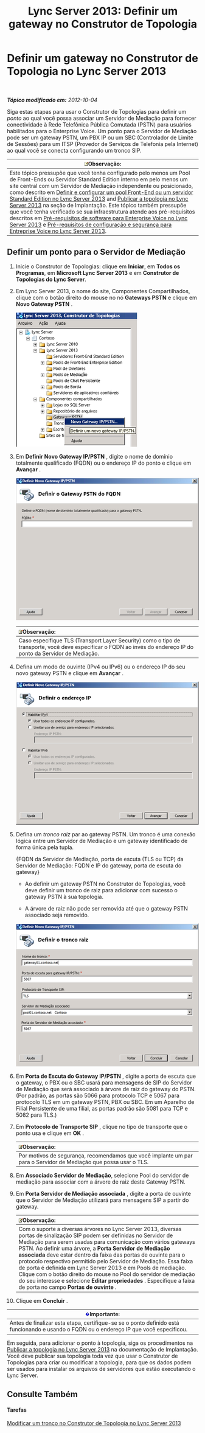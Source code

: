 ﻿---
title: 'Lync Server 2013: Definir um gateway no Construtor de Topologia'
TOCTitle: Definir um gateway no Construtor de Topologia
ms:assetid: 456e5a96-d9f6-42a6-862c-a69464391628
ms:mtpsurl: https://technet.microsoft.com/pt-br/library/Gg425945(v=OCS.15)
ms:contentKeyID: 49306562
ms.date: 05/19/2016
mtps_version: v=OCS.15
ms.translationtype: HT
---

# Definir um gateway no Construtor de Topologia no Lync Server 2013

 

_**Tópico modificado em:** 2012-10-04_

Siga estas etapas para usar o Construtor de Topologias para definir um *ponto* ao qual você possa associar um Servidor de Mediação para fornecer conectividade à Rede Telefônica Pública Comutada (PSTN) para usuários habilitados para o Enterprise Voice. Um ponto para o Servidor de Mediação pode ser um gateway PSTN, um PBX IP ou um SBC (Controlador de Limite de Sessões) para um ITSP (Provedor de Serviços de Telefonia pela Internet) ao qual você se conecta configurando um tronco SIP.

<table>
<thead>
<tr class="header">
<th><img src="images/Gg425756.note(OCS.15).gif" title="note" alt="note" />Observação:</th>
</tr>
</thead>
<tbody>
<tr class="odd">
<td>Este tópico pressupõe que você tenha configurado pelo menos um Pool de Front-Ends ou Servidor Standard Edition interno em pelo menos um site central com um Servidor de Mediação independente ou posicionado, como descrito em <a href="lync-server-2013-define-and-configure-a-front-end-pool-or-standard-edition-server.md">Definir e configurar um pool Front-End ou um servidor Standard Edition no Lync Server 2013</a> and <a href="lync-server-2013-publish-the-topology.md">Publicar a topologia no Lync Server 2013</a> na seção de Implantação. Este tópico também pressupõe que você tenha verificado se sua infraestrutura atende aos pré-requisitos descritos em <a href="lync-server-2013-software-prerequisites-for-enterprise-voice.md">Pré-requisitos de software para Enterprise Voice no Lync Server 2013</a> e <a href="lync-server-2013-security-and-configuration-prerequisites-for-enterprise-voice.md">Pré-requisitos de configuração e segurança para Entreprise Voice no Lync Server 2013</a>.</td>
</tr>
</tbody>
</table>


## Definir um ponto para o Servidor de Mediação

1.  Inicie o Construtor de Topologias: clique em **Iniciar**, em **Todos os Programas**, em **Microsoft Lync Server 2013** e em **Construtor de Topologias do Lync Server**.

2.  Em Lync Server 2013, o nome do site, Componentes Compartilhados, clique com o botão direito do mouse no nó **Gateways PSTN** e clique em **Novo Gateway PSTN** .
    
    ![Lync Server 2013 de Construtor de Topologia](images/Gg425945.d898c3c1-8798-4b74-8f02-b994ef3db4c1(OCS.15).png "Lync Server 2013 de Construtor de Topologia")

3.  Em **Definir Novo Gateway IP/PSTN** , digite o nome de domínio totalmente qualificado (FQDN) ou o endereço IP do ponto e clique em **Avançar** .
    
    ![Gateway IP/PSTN](images/Gg425945.8017ba5e-41bc-48d4-97d9-fd306cd322b8(OCS.15).png "Gateway IP/PSTN")
    
    <table>
    <thead>
    <tr class="header">
    <th><img src="images/Gg425756.note(OCS.15).gif" title="note" alt="note" />Observação:</th>
    </tr>
    </thead>
    <tbody>
    <tr class="odd">
    <td>Caso especifique TLS (Transport Layer Security) como o tipo de transporte, você deve especificar o FQDN ao invés do endereço IP do ponto da Servidor de Mediação.</td>
    </tr>
    </tbody>
    </table>


4.  Defina um modo de ouvinte (IPv4 ou IPv6) ou o endereço IP do seu novo gateway PSTN e clique em **Avançar** .
    
    ![Endereço de IP](images/Gg425945.c7fc0d12-adc8-45a7-aca1-b376e1d2fcec(OCS.15).png "Endereço de IP")

5.  Defina um *tronco raiz* par ao gateway PSTN. Um tronco é uma conexão lógica entre um Servidor de Mediação e um gateway identificado de forma única pela tupla.
    
    {FQDN da Servidor de Mediação, porta de escuta (TLS ou TCP) da Servidor de Mediação: FQDN e IP do gateway, porta de escuta do gateway}
    
      - Ao definir um gateway PSTN no Construtor de Topologias, você deve definir um tronco de raiz para adicionar com sucesso o gateway PSTN à sua topologia.
    
      - A árvore de raiz não pode ser removida até que o gateway PSTN associado seja removido.
    
    ![Definir gateway: tronco raiz](images/Gg425945.3b030757-eb35-4616-bb6b-74ee67507e3d(OCS.15).png "Definir gateway: tronco raiz")

6.  Em **Porta de Escuta do Gateway IP/PSTN** , digite a porta de escuta que o gateway, o PBX ou o SBC usará para mensagens de SIP do Servidor de Mediação que será associado à árvore de raiz do gateway do PSTN. (Por padrão, as portas são 5066 para protocolo TCP e 5067 para protocolo TLS em um gateway PSTN, PBX ou SBC. Em um Aparelho de Filial Persistente de uma filial, as portas padrão são 5081 para TCP e 5082 para TLS.)

7.  Em **Protocolo de Transporte SIP** , clique no tipo de transporte que o ponto usa e clique em **OK** .
    
    <table>
    <thead>
    <tr class="header">
    <th><img src="images/Gg425756.note(OCS.15).gif" title="note" alt="note" />Observação:</th>
    </tr>
    </thead>
    <tbody>
    <tr class="odd">
    <td>Por motivos de segurança, recomendamos que você implante um par para o Servidor de Mediação que possa usar o TLS.</td>
    </tr>
    </tbody>
    </table>


8.  Em **Associado Servidor de Mediação**, selecione Pool do servidor de mediação para associar com a árvore de raiz deste Gateway PSTN.

9.  Em **Porta Servidor de Mediação associada** , digite a porta de ouvinte que o Servidor de Mediação utilizará para mensagens SIP a partir do gateway.
    
    <table>
    <thead>
    <tr class="header">
    <th><img src="images/Gg425756.note(OCS.15).gif" title="note" alt="note" />Observação:</th>
    </tr>
    </thead>
    <tbody>
    <tr class="odd">
    <td>Com o suporte a diversas árvores no Lync Server 2013, diversas portas de sinalização SIP podem ser definidas no Servidor de Mediação para serem usadas para comunicação com vários gateways PSTN. Ao definir uma árvore, a <strong>Porta Servidor de Mediação associada</strong> deve estar dentro da faixa das portas de ouvinte para o protocolo respectivo permitido pelo Servidor de Mediação. Essa faixa de porta é definida em Lync Server 2013 e em Pools de mediação. Clique com o botão direito do mouse no Pool do servidor de mediação do seu interesse e selecione <strong>Editar propriedades</strong> . Especifique a faixa de porta no campo <strong>Portas de ouvinte</strong> .</td>
    </tr>
    </tbody>
    </table>


10. Clique em **Concluir** .

<table>
<thead>
<tr class="header">
<th><img src="images/Gg425939.important(OCS.15).gif" title="important" alt="important" />Importante:</th>
</tr>
</thead>
<tbody>
<tr class="odd">
<td>Antes de finalizar esta etapa, certifique-se se o ponto definido está funcionando e usando o FQDN ou o endereço IP que você especificou.</td>
</tr>
</tbody>
</table>


Em seguida, para adicionar o ponto à topologia, siga os procedimentos na [Publicar a topologia no Lync Server 2013](lync-server-2013-publish-the-topology.md) na documentação de Implantação. Você deve publicar sua topologia toda vez que usar o Construtor de Topologias para criar ou modificar a topologia, para que os dados podem ser usados para instalar os arquivos de servidores que estão executando o Lync Server.

## Consulte Também

#### Tarefas

[Modificar um tronco no Construtor de Topologia no Lync Server 2013](lync-server-2013-modify-a-trunk-in-topology-builder.md)


